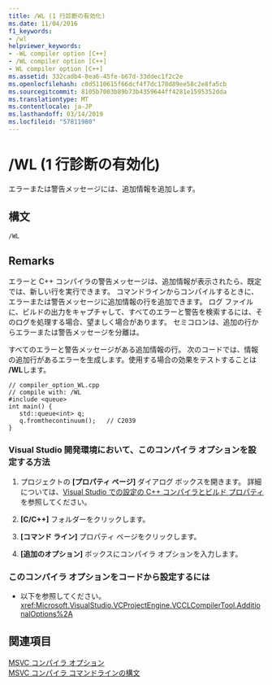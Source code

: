 ```yaml
---
title: /WL (1 行診断の有効化)
ms.date: 11/04/2016
f1_keywords:
- /wl
helpviewer_keywords:
- -WL compiler option [C++]
- /WL compiler option [C++]
- WL compiler option [C++]
ms.assetid: 332cadb4-8ea6-45fe-b67d-33ddec1f2c2e
ms.openlocfilehash: c0d5110615f66dcf4f7dc170d89ee58c2e8fa5cb
ms.sourcegitcommit: 8105b7003b89b73b4359644ff4281e1595352dda
ms.translationtype: MT
ms.contentlocale: ja-JP
ms.lasthandoff: 03/14/2019
ms.locfileid: "57811980"
---
```

# <a name="wl-enable-one-line-diagnostics"></a>/WL (1 行診断の有効化)

エラーまたは警告メッセージには、追加情報を追加します。

## <a name="syntax"></a>構文

```
/WL
```

## <a name="remarks"></a>Remarks

エラーと C++ コンパイラの警告メッセージは、追加情報が表示されたら、既定では、新しい行を実行できます。 コマンドラインからコンパイルするときに、エラーまたは警告メッセージに追加情報の行を追加できます。 ログ ファイルに、ビルドの出力をキャプチャして、すべてのエラーと警告を検索するには、そのログを処理する場合、望ましく場合があります。 セミコロンは、追加の行からエラーまたは警告メッセージを分離は。

すべてのエラーと警告メッセージがある追加情報の行。 次のコードでは、情報の追加行があるエラーを生成します。使用する場合の効果をテストすることは **/WL**します。

```
// compiler_option_WL.cpp
// compile with: /WL
#include <queue>
int main() {
   std::queue<int> q;
   q.fromthecontinuum();   // C2039
}
```

### <a name="to-set-this-compiler-option-in-the-visual-studio-development-environment"></a>Visual Studio 開発環境において、このコンパイラ オプションを設定する方法

1. プロジェクトの **[プロパティ ページ]** ダイアログ ボックスを開きます。 詳細については、[Visual Studio での設定の C++ コンパイラとビルド プロパティ](../working-with-project-properties.md)を参照してください。

1. **[C/C++]** フォルダーをクリックします。

1. **[コマンド ライン]** プロパティ ページをクリックします。

1. **[追加のオプション]** ボックスにコンパイラ オプションを入力します。

### <a name="to-set-this-compiler-option-programmatically"></a>このコンパイラ オプションをコードから設定するには

- 以下を参照してください。<xref:Microsoft.VisualStudio.VCProjectEngine.VCCLCompilerTool.AdditionalOptions%2A>

## <a name="see-also"></a>関連項目

[MSVC コンパイラ オプション](compiler-options.md)<br/>
[MSVC コンパイラ コマンドラインの構文](compiler-command-line-syntax.md)
